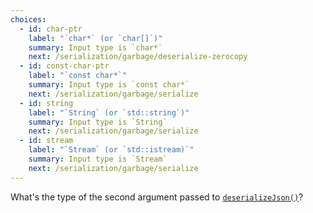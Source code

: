 ```yaml
---
choices:
  - id: char-ptr
    label: "`char*` (or `char[]`)"
    summary: Input type is `char*`
    next: /serialization/garbage/deserialize-zerocopy
  - id: const-char-ptr
    label: "`const char*`"
    summary: Input type is `const char*`
    next: /serialization/garbage/serialize
  - id: string
    label: "`String` (or `std::string`)"
    summary: Input type is `String`
    next: /serialization/garbage/serialize
  - id: stream
    label: "`Stream` (or `std::istream)`"
    summary: Input type is `Stream`
    next: /serialization/garbage/serialize
---
```


What's the type of the second argument passed to [`deserializeJson()`](/v6/api/json/deserializejson/)?